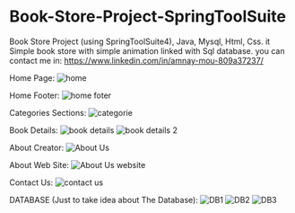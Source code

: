 # Book-Store-Project-SpringToolSuite
Book Store Project (using SpringToolSuite4), Java, Mysql, Html, Css. it Simple book store with simple animation linked with Sql database. you can contact me in: https://www.linkedin.com/in/amnay-mou-809a37237/


Home Page:
![home](https://github.com/Amnay-Mou/Book-Store-Project-with-Spring-Tool-Suite/assets/112958107/8f3079ec-fab9-4cf1-9b13-b019e135fc01)

Home Footer:
![home foter](https://github.com/Amnay-Mou/Book-Store-Project-with-Spring-Tool-Suite/assets/112958107/ef3746f4-1d65-463a-b9ab-a3b146c8264d)

Categories Sections:
![categorie](https://github.com/Amnay-Mou/Book-Store-Project-with-Spring-Tool-Suite/assets/112958107/28deaa2f-3724-49c0-935b-8a9d32164b8c)

Book Details:
![book details](https://github.com/Amnay-Mou/Book-Store-Project-with-Spring-Tool-Suite/assets/112958107/343fcf2a-0769-4e42-ac10-c3befc58c50f)
![book details 2](https://github.com/Amnay-Mou/Book-Store-Project-with-Spring-Tool-Suite/assets/112958107/77a6a99f-7c38-44ee-9452-f7d4c04859de)

About Creator:
![About Us](https://github.com/Amnay-Mou/Book-Store-Project-with-Spring-Tool-Suite/assets/112958107/6be1688b-52f0-4a76-95c7-141e64ef78fb)

About Web Site:
![About Us website](https://github.com/Amnay-Mou/Book-Store-Project-with-Spring-Tool-Suite/assets/112958107/ce983a15-9945-4012-b4f3-0f6332ecc72c)

Contact Us:
![contact us](https://github.com/Amnay-Mou/Book-Store-Project-with-Spring-Tool-Suite/assets/112958107/1948816f-4e99-4a46-b2e3-d54fb5f7a7a5)

DATABASE (Just to take idea about The Database):
![DB1](https://github.com/Amnay-Mou/Book-Store-Project-with-Spring-Tool-Suite/assets/112958107/1610a335-99d3-4140-96ad-0be046457b68)
![DB2](https://github.com/Amnay-Mou/Book-Store-Project-with-Spring-Tool-Suite/assets/112958107/1a26ff2c-e9e8-4a43-93ae-9d368b9f4175)
![DB3](https://github.com/Amnay-Mou/Book-Store-Project-with-Spring-Tool-Suite/assets/112958107/93673326-b720-4acb-9f92-e0b01ec476bc)
